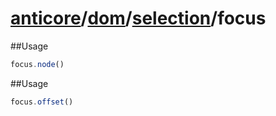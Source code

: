 # [anticore](../../../../../#reference)/[dom](../../#reference)/[selection](../#reference)/<a name="reference">focus</a>

##Usage

```js
focus.node()
```

##Usage

```js
focus.offset()
```